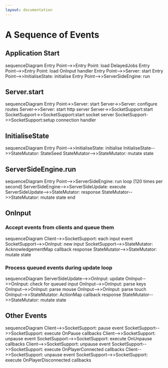 ```yaml
---
layout: documentation
---
```


# A Sequence of Events

## Application Start
<div class="mermaid">
sequenceDiagram
  Entry Point-->>Entry Point: load DelayedJobs
  Entry Point-->>Entry Point: load OnInput handler
  Entry Point-->>Server: start
  Entry Point-->>InitialiseState: initialise
  Entry Point-->>ServerSideEngine: run
</div>

## Server.start
<div class="mermaid">
sequenceDiagram
  Entry Point->>Server: start
  Server->>Server: configure routes
  Server->>Server: start http server
  Server->>SocketSupport:start
  SocketSupport->>SocketSupport:start socket server
  SocketSupport->>SocketSupport:setup connection handler
</div>

## InitialiseState
<div class="mermaid">
sequenceDiagram
  Entry Point-->>InitialiseState: initialise
  InitialiseState-->>StateMutator: StateSeed
  StateMutator-->>StateMutator: mutate state
</div>

## ServerSideEngine.run
<div class="mermaid">
sequenceDiagram
  Entry Point-->>ServerSideEngine: run
  loop [120 times per second]
    ServerSideEngine-->>ServerSideUpdate: execute
    ServerSideUpdate-->>StateMutator: response
    StateMutator-->>StateMutator: mutate state
  end
</div>

## OnInput

### Accept events from clients and queue them

<div class="mermaid">
sequenceDiagram
  Client-->>SocketSupport: each input event
  SocketSupport-->>OnInput: new input
  SocketSupport-->>StateMutator: AcknowledgementMap callback response
  StateMutator-->>StateMutator: mutate state
</div>

### Process queued events during update loop

<div class="mermaid">
sequenceDiagram
  ServerSideUpdate-->>OnInput: update
  OnInput-->>OnInput: check for queued input
  OnInput-->>OnInput: parse keys
  OnInput-->>OnInput: parse mouse
  OnInput-->>OnInput: parse touch
  OnInput-->>StateMutator: ActionMap callback response
  StateMutator-->>StateMutator: mutate state
</div>

## Other Events
<div class="mermaid">
sequenceDiagram
  Client-->>SocketSupport: pause event
  SocketSupport-->>SocketSupport: execute OnPause callbacks
  Client-->>SocketSupport: unpause event
  SocketSupport-->>SocketSupport: execute OnUnpause callbacks
  Client-->>SocketSupport: unpause event
  SocketSupport-->>SocketSupport: execute OnPlayerConnected callbacks
  Client-->>SocketSupport: unpause event
  SocketSupport-->>SocketSupport: execute OnPlayerDisconnected callbacks
</div>